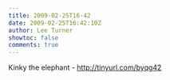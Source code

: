 ```yaml
---
title: 2009-02-25T16-42
date: 2009-02-25T16:42:10Z
author: Lee Turner
showtoc: false
comments: true
---
```


Kinky the elephant - http://tinyurl.com/byqg42

